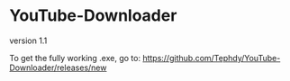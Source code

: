 # YouTube-Downloader
version 1.1

To get the fully working .exe, go to: https://github.com/Tephdy/YouTube-Downloader/releases/new
